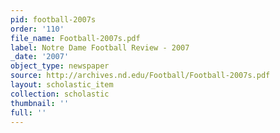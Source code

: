```yaml
---
pid: football-2007s
order: '110'
file_name: Football-2007s.pdf
label: Notre Dame Football Review - 2007
_date: '2007'
object_type: newspaper
source: http://archives.nd.edu/Football/Football-2007s.pdf
layout: scholastic_item
collection: scholastic
thumbnail: ''
full: ''
---
```

